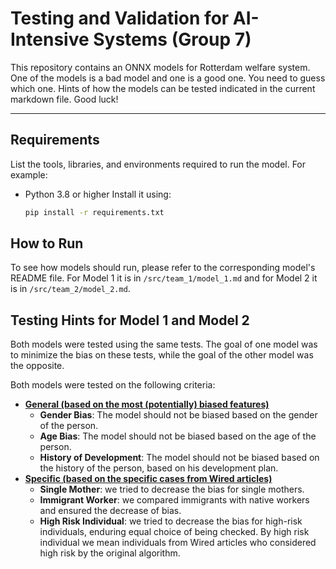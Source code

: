 # Testing and Validation for AI-Intensive Systems (Group 7)

This repository contains an ONNX models for Rotterdam welfare system.
One of the models is a bad model and one is a good one. You need to guess which one.
Hints of how the models can be tested indicated in the current markdown file.
Good luck!

---

## Requirements
List the tools, libraries, and environments required to run the model. For example:
- Python 3.8 or higher
  Install it using:  
  ```bash
  pip install -r requirements.txt
  
## How to Run
To see how models should run, please refer to the corresponding model's README file.
For Model 1 it is in <code>/src/team_1/model_1.md</code> and for Model 2 
it is in <code>/src/team_2/model_2.md</code>.
  
## Testing Hints for Model 1 and Model 2
Both models were tested using the same tests. The goal of one model was to
minimize the bias on these tests, while the goal of the other model was the opposite.

Both models were tested on the following criteria:
- **<u>General (based on the most (potentially) biased features)</u>**
  - **Gender Bias**: The model should not be biased based on the gender of the person.
  - **Age Bias**: The model should not be biased based on the age of the person.
  - **History of Development**: The model should not be biased based on the history of the person, based on his development plan.
- **<u>Specific (based on the specific cases from Wired articles)</u>**
  - **Single Mother**: we tried to decrease the bias for single mothers.
  - **Immigrant Worker**: we compared immigrants with native workers and ensured the decrease of bias.
  - **High Risk Individual**: we tried to decrease the bias for high-risk individuals, enduring equal choice of being checked. By high risk individual we mean individuals from Wired articles who considered high risk by the original algorithm.
